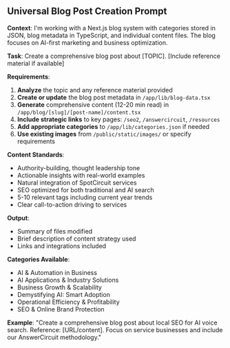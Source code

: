 ## Universal Blog Post Creation Prompt

**Context**: I'm working with a Next.js blog system with categories stored in JSON, blog metadata in TypeScript, and individual content files. The blog focuses on AI-first marketing and business optimization.

**Task**: Create a comprehensive blog post about [TOPIC]. [Include reference material if available]

**Requirements**:
1. **Analyze** the topic and any reference material provided
2. **Create or update** the blog post metadata in `/app/lib/blog-data.tsx`
3. **Generate** comprehensive content (12-20 min read) in `/app/blog/[slug]/[post-name]/content.tsx`
4. **Include strategic links** to key pages: `/seo2`, `/answercircuit`, `/resources`
5. **Add appropriate categories** to `/app/lib/categories.json` if needed
6. **Use existing images** from `/public/static/images/` or specify requirements

**Content Standards**:
- Authority-building, thought leadership tone
- Actionable insights with real-world examples
- Natural integration of SpotCircuit services
- SEO optimized for both traditional and AI search
- 5-10 relevant tags including current year trends
- Clear call-to-action driving to services

**Output**: 
- Summary of files modified
- Brief description of content strategy used
- Links and integrations included

**Categories Available**: 
- AI & Automation in Business
- AI Applications & Industry Solutions  
- Business Growth & Scalability
- Demystifying AI: Smart Adoption
- Operational Efficiency & Profitability
- SEO & Online Brand Protection

**Example**: "Create a comprehensive blog post about local SEO for AI voice search. Reference: [URL/content]. Focus on service businesses and include our AnswerCircuit methodology."

